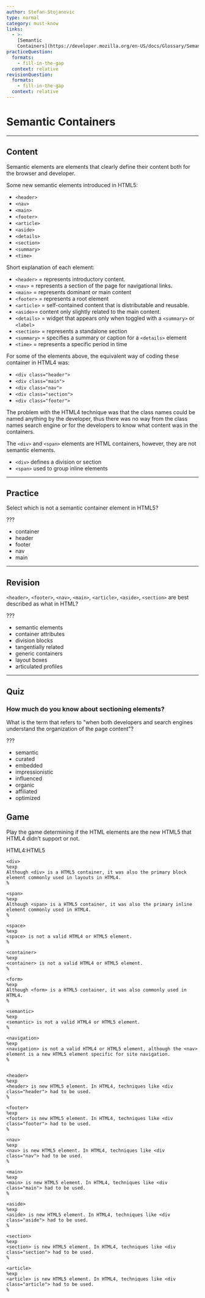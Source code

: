 ```yaml
---
author: Stefan-Stojanovic
type: normal
category: must-know
links:
  - >-
    [Semantic
    Containers](https://developer.mozilla.org/en-US/docs/Glossary/Semantics){website}
practiceQuestion:
  formats:
    - fill-in-the-gap
  context: relative
revisionQuestion:
  formats:
    - fill-in-the-gap
  context: relative
---
```


# Semantic Containers


---

## Content

Semantic elements are elements that clearly define their content both for the browser and developer.

Some new semantic elements introduced in HTML5:

- `<header>`
- `<nav>`
- `<main>`
- `<footer>`
- `<article>`
- `<aside>`
- `<details>`
- `<section>`
- `<summary>`
- `<time>`

Short explanation of each element:

- `<header>` = represents introductory content.
- `<nav>` = represents a section of the page for navigational links.
- `<main>` = represents dominant or main content
- `<footer>` = represents a root element
- `<article>` = self-contained content that is distributable and reusable.
- `<aside>`= content only slightly related to the main content.
- `<details>` = widget that appears only when toggled with a `<summary>` or `<label>`
- `<section>` = represents a standalone section
- `<summary>` = specifies a summary or caption for a `<details>` element
- `<time>` = represents a specific period in time

For some of the elements above, the equivalent way of coding these container in HTML4 was:

- `<div class="header">`
- `<div class="main">`
- `<div class="nav">`
- `<div class="section">`
- `<div class="footer">`

The problem with the HTML4 technique was that the class names could be named anything by the developer, thus there was no way from the class names search engine or for the developers to know what content was in the containers. 

The `<div>` and `<span>` elements are HTML containers, however, they are not semantic elements.

- `<div>` defines a division or section
- `<span>` used to group inline elements


---

## Practice

Select which is not a semantic container element in HTML5?

???

- container
- header
- footer
- nav
- main


---

## Revision

`<header>`, `<footer>`, `<nav>`, `<main>`, `<article>`, `<aside>`, `<section>` are best described as what in HTML?

???

- semantic elements
- container attributes
- division blocks
- tangentially related
- generic containers
- layout boxes
- articulated profiles


---

## Quiz

### How much do you know about sectioning elements?


What is the term that refers to "when both developers and search engines understand the organization of the page content"?

???

- semantic
- curated
- embedded
- impressionistic
- influenced
- organic
- affiliated
- optimized

## Game

Play the game determining if the HTML elements are the new HTML5 that HTML4 didn’t support or not.

HTML4:HTML5

```false
<div>
%exp
Although <div> is a HTML5 container, it was also the primary block element commonly used in layouts in HTML4.
%

<span>
%exp
Although <span> is a HTML5 container, it was also the primary inline element commonly used in HTML4.
%

<space>
%exp
<space> is not a valid HTML4 or HTML5 element.
%

<container>
%exp
<container> is not a valid HTML4 or HTML5 element.
%

<form>
%exp
Although <form> is a HTML5 container, it was also commonly used in HTML4.
%

<semantic>
%exp
<semantic> is not a valid HTML4 or HTML5 element.
%

<navigation>
%exp
<navigation> is not a valid HTML4 or HTML5 element, although the <nav> element is a new HTML5 element specific for site navigation.
%
```

```true

<header>
%exp
<header> is new HTML5 element. In HTML4, techniques like <div class="header"> had to be used.
%

<footer>
%exp
<footer> is new HTML5 element. In HTML4, techniques like <div class="footer"> had to be used.
%

<nav>
%exp
<nav> is new HTML5 element. In HTML4, techniques like <div class="nav"> had to be used.
%

<main>
%exp
<main> is new HTML5 element. In HTML4, techniques like <div class="main"> had to be used.
%

<aside>
%exp
<aside> is new HTML5 element. In HTML4, techniques like <div class="aside"> had to be used.
%

<section>
%exp
<section> is new HTML5 element. In HTML4, techniques like <div class="section"> had to be used.
%

<article>
%exp
<article> is new HTML5 element. In HTML4, techniques like <div class="article"> had to be used.
%

```
